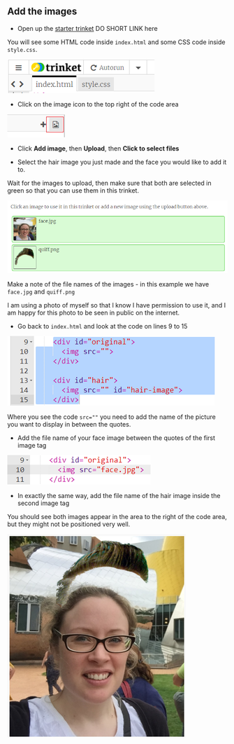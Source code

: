 ## Add the images

+ Open up the [starter trinket]() DO SHORT LINK here

You will see some HTML code inside `index.html` and some CSS code inside `style.css`.

![Starter code](images/starter-code.png)

+ Click on the image icon to the top right of the code area

![Image icon](images/image-icon.png)

+ Click **Add image**, then **Upload**, then **Click to select files**

+ Select the hair image you just made and the face you would like to add it to.

Wait for the images to upload, then make sure that both are selected in green so that you can use them in this trinket.

![Selected in green](images/green-images.png)

Make a note of the file names of the images - in this example we have `face.jpg` and `quiff.png`

I am using a photo of myself so that I know I have permission to use it, and I am happy for this photo to be seen in public on the internet.

+ Go back to `index.html` and look at the code on lines 9 to 15

![Image code](images/image-code.png)

Where you see the code `src=""` you need to add the name of the picture you want to display in between the quotes.

+ Add the file name of your face image between the quotes of the first image tag

![Add the face image](images/original-image.png)

+ In exactly the same way, add the file name of the hair image inside the second image tag

You should see both images appear in the area to the right of the code area, but they might not be positioned very well.

![See both images](images/both-images.png)
